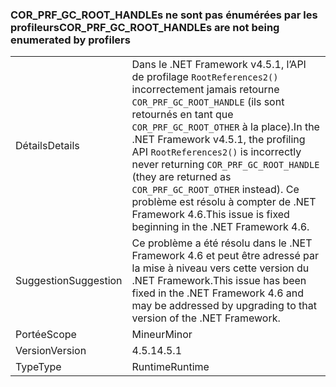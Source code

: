 ### <a name="corprfgcroothandles-are-not-being-enumerated-by-profilers"></a><span data-ttu-id="70cda-101">COR_PRF_GC_ROOT_HANDLEs ne sont pas énumérées par les profileurs</span><span class="sxs-lookup"><span data-stu-id="70cda-101">COR_PRF_GC_ROOT_HANDLEs are not being enumerated by profilers</span></span>

|   |   |
|---|---|
|<span data-ttu-id="70cda-102">Détails</span><span class="sxs-lookup"><span data-stu-id="70cda-102">Details</span></span>|<span data-ttu-id="70cda-103">Dans le .NET Framework v4.5.1, l’API de profilage <code>RootReferences2()</code> incorrectement jamais retourne <code>COR_PRF_GC_ROOT_HANDLE</code> (ils sont retournés en tant que <code>COR_PRF_GC_ROOT_OTHER</code> à la place).</span><span class="sxs-lookup"><span data-stu-id="70cda-103">In the .NET Framework v4.5.1, the profiling API <code>RootReferences2()</code> is incorrectly never returning <code>COR_PRF_GC_ROOT_HANDLE</code> (they are returned as <code>COR_PRF_GC_ROOT_OTHER</code> instead).</span></span> <span data-ttu-id="70cda-104">Ce problème est résolu à compter de .NET Framework 4.6.</span><span class="sxs-lookup"><span data-stu-id="70cda-104">This issue is fixed beginning in the .NET Framework 4.6.</span></span>|
|<span data-ttu-id="70cda-105">Suggestion</span><span class="sxs-lookup"><span data-stu-id="70cda-105">Suggestion</span></span>|<span data-ttu-id="70cda-106">Ce problème a été résolu dans le .NET Framework 4.6 et peut être adressé par la mise à niveau vers cette version du .NET Framework.</span><span class="sxs-lookup"><span data-stu-id="70cda-106">This issue has been fixed in the .NET Framework 4.6 and may be addressed by upgrading to that version of the .NET Framework.</span></span>|
|<span data-ttu-id="70cda-107">Portée</span><span class="sxs-lookup"><span data-stu-id="70cda-107">Scope</span></span>|<span data-ttu-id="70cda-108">Mineur</span><span class="sxs-lookup"><span data-stu-id="70cda-108">Minor</span></span>|
|<span data-ttu-id="70cda-109">Version</span><span class="sxs-lookup"><span data-stu-id="70cda-109">Version</span></span>|<span data-ttu-id="70cda-110">4.5.1</span><span class="sxs-lookup"><span data-stu-id="70cda-110">4.5.1</span></span>|
|<span data-ttu-id="70cda-111">Type</span><span class="sxs-lookup"><span data-stu-id="70cda-111">Type</span></span>|<span data-ttu-id="70cda-112">Runtime</span><span class="sxs-lookup"><span data-stu-id="70cda-112">Runtime</span></span>|

